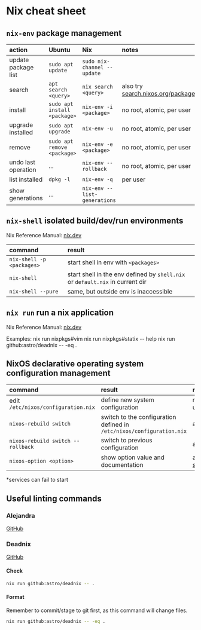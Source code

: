 # Nix cheat sheet

## `nix-env` package management

| action              | Ubuntu                       | Nix                          | notes                                                                   |
| :------------------ | :--------------------------- | :--------------------------- | :---------------------------------------------------------------------- |
| update package list | `sudo apt update`            | `sudo nix-channel --update`  |                                                                         |
| search              | `apt search <query>`         | `nix search <query>`         | also try [search.nixos.org/packages](https://search.nixos.org/packages) |
| install             | `sudo apt install <package>` | `nix-env -i <package>`       | no root, atomic, per user                                               |
| upgrade installed   | `sudo apt upgrade`           | `nix-env -u`                 | no root, atomic, per user                                               |
| remove              | `sudo apt remove <package>`  | `nix-env -e <package>`       | no root, atomic, per user                                               |
| undo last operation | ...                          | `nix-env --rollback`         | no root, atomic, per user                                               |
| list installed      | `dpkg -l`                    | `nix-env -q`                 | per user                                                                |
| show generations    | ...                          | `nix-env --list-generations` |                                                                         |

## `nix-shell` isolated build/dev/run environments

Nix Reference Manual: [nix.dev](https://nix.dev/manual/nix/2.18/command-ref/new-cli/nix3-shell)

| command                   | result                                                                        |
| :------------------------ | :---------------------------------------------------------------------------- |
| `nix-shell -p <packages>` | start shell in env with `<packages>`                                          |
| `nix-shell`               | start shell in the env defined by `shell.nix` or `default.nix` in current dir |
| `nix-shell --pure`        | same, but outside env is inaccessible                                         |

## `nix run` run a nix application

Nix Reference Manual: [nix.dev](https://nix.dev/manual/nix/2.18/command-ref/new-cli/nix3-run)

Examples:
nix run nixpkgs#vim
nix run nixpkgs#statix -- help
nix run github:astro/deadnix -- -eq .

## NixOS declarative operating system configuration management

| command                             | result                                                                | notes                                                                 |
| :---------------------------------- | :-------------------------------------------------------------------- | :-------------------------------------------------------------------- |
| edit `/etc/nixos/configuration.nix` | define new system configuration                                       | running system is unaffected                                          |
| `nixos-rebuild switch`              | switch to the configuration defined in `/etc/nixos/configuration.nix` | atomic\*                                                              |
| `nixos-rebuild switch --rollback`   | switch to previous configuration                                      | atomic\*                                                              |
| `nixos-option <option>`             | show option value and documentation                                   | also try [search.nixos.org/options](https://search.nixos.org/options) |

\*services can fail to start

## Useful linting commands

### Alejandra

[GitHub](https://github.com/kamadorueda/alejandra)

### Deadnix

[GitHub](https://github.com/astro/deadnix)

#### Check

```bash
nix run github:astro/deadnix -- .
```

#### Format

Remember to commit/stage to git first, as this command will change files.

```bash
nix run github:astro/deadnix -- -eq .
```

